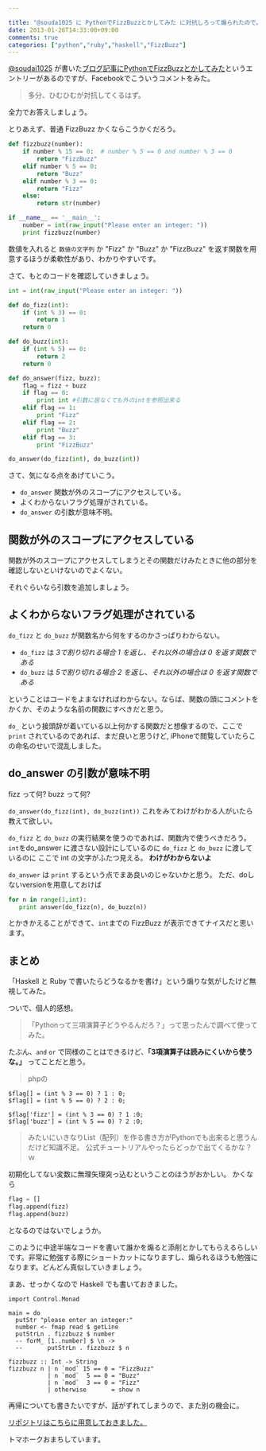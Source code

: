 ```yaml
---

title: "@souda1025 に PythonでFizzBuzzとかしてみた に対抗しろって煽られたので。"
date: 2013-01-26T14:33:00+09:00
comments: true
categories: ["python","ruby","haskell","FizzBuzz"]
---
```


[@soudai1025](http://twitter.com/soudai1025) が書いた[ブログ記事にPythonでFizzBuzzとかしてみた](http://soudai1025.blogspot.jp/2013/01/pythonfizzbuzz.html?spref=fb)というエントリーがあるのですが、Facebookでこういうコメントをみた。

> 多分、ひむひむが対抗してくるはず。

全力でお答えしましょう。

とりあえず、普通 FizzBuzz かくならこうかくだろう。

```python
def fizzbuzz(number):
    if number % 15 == 0:  # number % 5 == 0 and number % 3 == 0
        return "FizzBuzz"
    elif number % 5 == 0:
        return "Buzz"
    elif number % 3 == 0:
        return "Fizz"
    else:
        return str(number)

if __name__ == '__main__':
    number = int(raw_input("Please enter an integer: "))
    print fizzbuzz(number)
```

数値を入れると `数値の文字列` か "Fizz" か "Buzz" か "FizzBuzz" を返す関数を用意するほうが柔軟性があり、わかりやすいです。

さて、もとのコードを確認していきましょう。

```python
int = int(raw_input("Please enter an integer: "))

def do_fizz(int):
    if (int % 3) == 0:
        return 1
    return 0

def do_buzz(int):
    if (int % 5) == 0:
        return 2
    return 0

def do_answer(fizz, buzz):
    flag = fizz + buzz
    if flag == 0:
        print int #引数に居なくても外のintを参照出来る
    elif flag == 1:
        print "Fizz"
    elif flag == 2:
        print "Buzz"
    elif flag == 3:
        print "FizzBuzz"

do_answer(do_fizz(int), do_buzz(int))
```

さて、気になる点をあげていこう。

* `do_answer` 関数が外のスコープにアクセスしている。
* よくわからないフラグ処理がされている。
* `do_answer` の引数が意味不明。

## 関数が外のスコープにアクセスしている

関数が外のスコープにアクセスしてしまうとその関数だけみたときに他の部分を確認しないといけないのでよくない。

それぐらいなら引数を追加しましょう。

## よくわからないフラグ処理がされている

`do_fizz` と `do_buzz` が関数名から何をするのかさっぱりわからない。

* `do_fizz` は *3で割り切れる場合 1 を返し、それ以外の場合は 0 を返す関数である*
* `do_buzz` は *5で割り切れる場合 2 を返し、それ以外の場合は 0 を返す関数である*

ということはコードをよまなければわからない。ならば、関数の頭にコメントをかくか、そのような名前の関数にすべきだと思う。

`do_` という接頭辞が着いている以上何かする関数だと想像するので、ここで `print` されているのであれば、まだ良いと思うけど, iPhoneで閲覧していたらこの命名のせいで混乱しました。

## do_answer の引数が意味不明

fizz って何? buzz って何?

`do_answer(do_fizz(int), do_buzz(int))` これをみてわけがわかる人がいたら教えて欲しい。

`do_fizz` と `do_buzz` の実行結果を使うのであれば、関数内で使うべきだろう。`int`をdo_answer に渡さない設計にしているのに `do_fizz` と `do_buzz` に渡しているのに ここで int の文字がふたつ見える。 **わけがわからないよ**

`do_answer` は `print` するという点でまあ良いのじゃないかと思う。
ただ、doしないversionを用意しておけば

```python
for n in range(1,int):
   print answer(do_fizz(n), do_buzz(n))
```

とかきかえることができて、`int`までの FizzBuzz が表示できてナイスだと思います。

## まとめ

「Haskell と Ruby で書いたらどうなるかを書け」という煽りな気がしたけど無視してみた。

ついで、個人的感想。

> 「Pythonって三項演算子どうやるんだろ？」って思ったんで調べて使ってみた。

たぶん、`and` `or` で同様のことはできるけど、**「3項演算子は読みにくいから使うな。」** ってことだと思う。

> phpの

```
$flag[] = (int % 3 == 0) ? 1 : 0;
$flag[] = (int % 5 == 0) ? 2 : 0;

$flag['fizz'] = (int % 3 == 0) ? 1 :0;
$flag['buzz'] = (int % 5 == 0) ? 2 :0;
```

> みたいにいきなりList（配列）を作る書き方がPythonでも出来ると思うんだけど知識不足。
> 公式チュートリアルやったらどっかで出てくるかな？ｗ

初期化してない変数に無理矢理突っ込むということのほうがおかしい。
かくなら
```python
flag = []
flag.append(fizz)
flag.append(buzz)
```
となるのではないでしょうか。

このように中途半端なコードを書いて誰かを煽ると添削とかしてもらえるらしいです。非常に勉強する際にショートカットになりますし、煽られるほうも勉強になります。どんどん真似していきましょう。


まあ、せっかくなので Haskell でも書いておきました。

```
import Control.Monad

main = do
  putStr "please enter an integer:"
  number <- fmap read $ getLine
  putStrLn . fizzbuzz $ number
  -- forM_ [1..number] $ \n ->
  --       putStrLn . fizzbuzz $ n

fizzbuzz :: Int -> String
fizzbuzz n | n `mod` 15 == 0 = "FizzBuzz"
           | n `mod`  5 == 0 = "Buzz"
           | n `mod`  3 == 0 = "Fizz"
           | otherwise       = show n
```


再帰についても書きたいですが、話がずれてしまうので、また別の機会に。

[リポジトリはこちらに用意しておきました。](https://github.com/eiel/soudai-FizzBuzz)

トマホークおまちしています。
